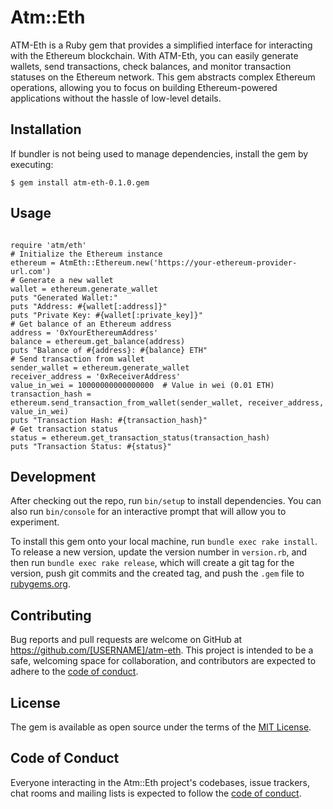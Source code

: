 # Atm::Eth

ATM-Eth is a Ruby gem that provides a simplified interface for interacting with the Ethereum blockchain. With ATM-Eth, you can easily generate wallets, send transactions, check balances, and monitor transaction statuses on the Ethereum network. This gem abstracts complex Ethereum operations, allowing you to focus on building Ethereum-powered applications without the hassle of low-level details.

## Installation
 
If bundler is not being used to manage dependencies, install the gem by executing:

    $ gem install atm-eth-0.1.0.gem

## Usage

<code>
require 'atm/eth'
# Initialize the Ethereum instance
ethereum = AtmEth::Ethereum.new('https://your-ethereum-provider-url.com')
# Generate a new wallet
wallet = ethereum.generate_wallet
puts "Generated Wallet:"
puts "Address: #{wallet[:address]}"
puts "Private Key: #{wallet[:private_key]}"
# Get balance of an Ethereum address
address = '0xYourEthereumAddress'
balance = ethereum.get_balance(address)
puts "Balance of #{address}: #{balance} ETH"
# Send transaction from wallet
sender_wallet = ethereum.generate_wallet
receiver_address = '0xReceiverAddress'
value_in_wei = 10000000000000000  # Value in wei (0.01 ETH)
transaction_hash = ethereum.send_transaction_from_wallet(sender_wallet, receiver_address, value_in_wei)
puts "Transaction Hash: #{transaction_hash}"
# Get transaction status
status = ethereum.get_transaction_status(transaction_hash)
puts "Transaction Status: #{status}"
</code>

## Development

After checking out the repo, run `bin/setup` to install dependencies. You can also run `bin/console` for an interactive prompt that will allow you to experiment.

To install this gem onto your local machine, run `bundle exec rake install`. To release a new version, update the version number in `version.rb`, and then run `bundle exec rake release`, which will create a git tag for the version, push git commits and the created tag, and push the `.gem` file to [rubygems.org](https://rubygems.org).

## Contributing

Bug reports and pull requests are welcome on GitHub at https://github.com/[USERNAME]/atm-eth. This project is intended to be a safe, welcoming space for collaboration, and contributors are expected to adhere to the [code of conduct](https://github.com/[USERNAME]/atm-eth/blob/master/CODE_OF_CONDUCT.md).

## License

The gem is available as open source under the terms of the [MIT License](https://opensource.org/licenses/MIT).

## Code of Conduct

Everyone interacting in the Atm::Eth project's codebases, issue trackers, chat rooms and mailing lists is expected to follow the [code of conduct](https://github.com/tominugen/atm-eth/blob/master/CODE_OF_CONDUCT.md).
